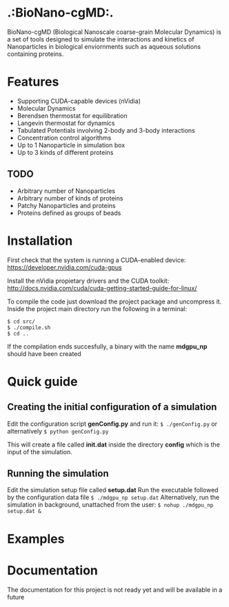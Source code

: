 .:BioNano-cgMD:.
================

BioNano-cgMD (Biological Nanoscale coarse-grain Molecular Dynamics) is a set of tools designed to simulate the interactions and kinetics of Nanoparticles in biological enviornments such as aqueous solutions containing proteins.



# Features

+ Supporting CUDA-capable devices (nVidia)
+ Molecular Dynamics
+ Berendsen thermostat for equilibration
+ Langevin thermostat for dynamics
+ Tabulated Potentials involving 2-body and 3-body interactions
+ Concentration control algorithms
+ Up to 1 Nanoparticle in simulation box
+ Up to 3 kinds of different proteins

## TODO

+ Arbitrary number of Nanoparticles
+ Arbitrary number of kinds of proteins
+ Patchy Nanoparticles and proteins
+ Proteins defined as groups of beads

# Installation

First check that the system is running a CUDA-enabled device: https://developer.nvidia.com/cuda-gpus

Install the nVidia propietary drivers and the CUDA toolkit:
http://docs.nvidia.com/cuda/cuda-getting-started-guide-for-linux/

To compile the code just download the project package and uncompress it.
Inside the project main directory run the following in a terminal:
```
$ cd src/
$ ./compile.sh
$ cd .. 
```
If the compilation ends succesfully, a binary with the name **mdgpu_np** should have been created

# Quick guide

## Creating the initial configuration of a simulation

Edit the configuration script **genConfig.py** and run it:
`$ ./genConfig.py`
or alternatively
`$ python genConfig.py`

This will create a file called **init.dat** inside the directory **config** which is the input of the simulation.

## Running the simulation

Edit the simulation setup file called **setup.dat**
Run the executable followed by the configuration data file
`$ ./mdgpu_np setup.dat`
Alternatively, run the simulation in background, unattached from the user:
`$ nohup ./mdgpu_np setup.dat &`

# Examples


# Documentation

The documentation for this project is not ready yet and will be available in a future


